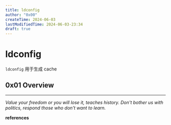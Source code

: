 ```yaml
---
title: ldconfig
author: "0x00"
createTime: 2024-06-03
lastModifiedTime: 2024-06-03-23:34
draft: true
---
```


# ldconfig

`ldconfig` 用于生成 cache 

## 0x01 Overview


---
*Value your freedom or you will lose it, teaches history. Don't bother us with politics, respond those who don't want to learn.*

**references**



